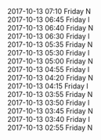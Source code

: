2017-10-13 07:10 Friday  N  
2017-10-13 06:45 Friday  I  
2017-10-13 06:40 Friday  N  
2017-10-13 06:30 Friday  I  
2017-10-13 05:35 Friday  N  
2017-10-13 05:30 Friday  I  
2017-10-13 05:00 Friday  N  
2017-10-13 04:55 Friday  I  
2017-10-13 04:20 Friday  N  
2017-10-13 04:15 Friday  I  
2017-10-13 03:55 Friday  N  
2017-10-13 03:50 Friday  I  
2017-10-13 03:45 Friday  N  
2017-10-13 03:40 Friday  I  
2017-10-13 02:55 Friday  N  
